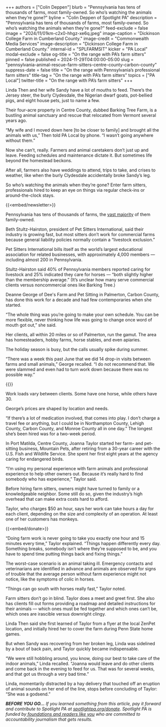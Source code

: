 +++
authors = ["Colin Deppen"]
blurb = "Pennsylvania has tens of thousands of farms, most family-owned. So who’s watching the animals when they’re gone?"
byline = "Colin Deppen of Spotlight PA"
description = "Pennsylvania has tens of thousands of farms, most family-owned. So who’s watching the animals when they’re gone?"
feed-exclude = false
image = "2024/11/01km-c2x0-hhgz-xe6q.jpeg"
image-caption = "Dickinson College Farm in Cumberland County."
image-credit = "Commonwealth Media Services"
image-description = "Dickinson College Farm in Cumberland County."
internal-id = "SPLFARMSIT"
kicker = "PA Local"
modal-exclude = false
og-title = "On the range with PA’s farm sitters"
pinned = false
published = 2024-11-29T04:00:00-05:00
slug = "pennsylvania-animal-rescue-farm-sitters-centre-county-carbon-county"
suppress-date = false
title = "On the range with Pennsylvania’s professional farm sitters"
title-tag = "On the range with PA’s farm sitters"
topics = ["PA Local"]
twitter-title = "On the range with PA’s farm sitters"
+++

Linda Then and her wife Sandy have a lot of mouths to feed. There’s the Jersey steer, the burly Clydesdale, the Nigerian dwarf goats, pot-bellied pigs, and eight house pets, just to name a few.

Their four-acre property in Centre County, dubbed Barking Tree Farm, is a bustling animal sanctuary and rescue that relocated from Vermont several years ago.

“My wife and I moved down here \[to be closer to family\] and brought all the animals with us,” Then told PA Local by phone. “I wasn’t going anywhere without them.”

Now she can’t, really. Farmers and animal caretakers don’t just up and leave. Feeding schedules and maintenance dictate it. But sometimes life beyond the homestead beckons.

After all, farmers also have weddings to attend, trips to take, and crises to weather, like when the burly Clydesdale accidentally broke Sandy’s leg.

So who’s watching the animals when they’re gone? Enter farm sitters, professionals hired to keep an eye on things via regular check-ins or around-the-clock stays.

{{<embed/newsletter>}}

Pennsylvania has tens of thousands of farms, the <a href="https://spotlightpa.bluelena.io/lt.php?x=3DZy~GE6InKcEpR7zN26hRKgAXMgut9wjug0YnnGJnSb65V--Uy.zuNt3I2jiN-~jNYwX5jIKk">vast majority</a> of them family-owned.

Beth Stultz-Hairston, president of Pet Sitters International, said their industry is growing fast, but most sitters don’t work for commercial farms because general liability policies normally contain a “livestock exclusion.”

Pet Sitters International bills itself as the world’s largest educational association for related businesses, with approximately 4,000 members — including almost 200 in Pennsylvania.

Stultz-Hairston said 40% of Pennsylvania members reported caring for livestock and 25% indicated they care for horses — “both slightly higher than the membership average.” (It’s unclear how many serve commercial clients versus noncommercial ones like Barking Tree.)

Deanne George of Dee&#39;s Farm and Pet Sitting in Palmerton, Carbon County, has done this work for a decade and had few contemporaries when she started.

“The whole thing was you’re going to make your own schedule. You can be more flexible, never thinking how life was going to change once word of mouth got out,” she said.

Her clients, all within 20 miles or so of Palmerton, run the gamut. The area has homesteaders, hobby farms, horse stables, and even apiaries.

The holiday season is busy, but the calls usually spike during summer.

“There was a week this past June that we did 14 drop-in visits between farms and small animals,” George recalled. “I do not recommend that. We were slammed and even had to turn work down because there was no possible way.”

{{<picture src="2024/08/01kb-4r7c-cv7w-xm6b.jpeg" description="A barn on a farm in Centre County, Pennsylvania." caption="A barn on a farm in Centre County, Pennsylvania." credit="Georgianna Sutherland / For Spotlight PA">}}

Work loads vary between clients. Some have one horse, while others have 30.

George’s prices are shaped by location and needs.

“If there’s a lot of medication involved, that comes into play. I don’t charge a travel fee or anything, but I could be in Northampton County, Lehigh County, Carbon County, and Monroe County all in one day.” The longest she’s been hired was for a two-week period.

In Port Matilda, Centre County, Joanna Taylor started her farm- and pet-sitting business, Mountain Pets, after retiring from a 30-year career with the U.S. Fish and Wildlife Service. She spent her first eight years at the agency caring for endangered birds.

“I’m using my personal experience with farm animals and professional experience to help other owners out. Because it’s really hard to find somebody who has experience,” Taylor said.

Before hiring farm sitters, owners might have turned to family or a knowledgeable neighbor. Some still do so, given the industry’s high overhead that can make extra costs hard to afford.

Taylor, who charges $50 an hour, says her work can take hours a day for each client, depending on the size and complexity of an operation. At least one of her customers has monkeys.

{{<embed/donate>}}

“Doing farm work is never going to take you exactly one hour and 15 minutes every time,” Taylor explained. “Things happen differently every day. Something breaks, somebody isn’t where they’re supposed to be, and you have to spend time putting things back and fixing things.”

The worst-case scenario is an animal taking ill. Emergency contacts and veterinarians are identified in advance and animals are observed for signs of trouble that the average person without farm experience might not notice, like the symptoms of colic in horses.

“Things can go south with horses really fast,” Taylor noted.

Farm sitters don’t go in blind. Taylor does a meet and greet first. She also has clients fill out forms providing a roadmap and detailed instructions for their animals — which ones must be fed together and which ones can’t be, which ones are irascible versus downright clingy.

Linda Then said she first learned of Taylor from a flyer at the local ZenPet location, and initially hired her to cover the farm during Penn State home games.

But when Sandy was recovering from her broken leg, Linda was sidelined by a bout of back pain, and Taylor quickly became indispensable.

“We were still hobbling around, you know, doing our best to take care of the indoor animals,” Linda recalled. “Joanna would leave and do other clients and come back in the evening to feed for us. That was for several weeks, and that got us through a very bad time.”

Linda, momentarily distracted by a hay delivery that touched off an eruption of animal sounds on her end of the line, stops before concluding of Taylor: “She was a godsend.” <strong><em></em></strong>

<strong><em>BEFORE YOU GO…</em></strong><em> If you learned something from this article, pay it forward and contribute to Spotlight PA at </em><a href="https://www.spotlightpa.org/donate"><em>spotlightpa.org/donate</em></a><em>. Spotlight PA is funded by</em><a href="https://www.spotlightpa.org/support"><em> foundations and readers like you</em></a><em> who are committed to accountability journalism that gets results.</em>

